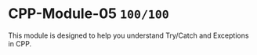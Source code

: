 # CPP-Module-05 `100/100`
This module is designed to help you understand Try/Catch and Exceptions in CPP.
